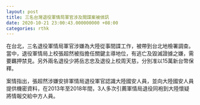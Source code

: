 ```yaml
---
layout: post
title: 三名台灣退役軍情局軍官涉及間諜案被偵訊
date: 2020-10-21 23:00:43.000000000 +08:00
categories: rthk
---
```


在台北，三名退役軍情局軍官涉嫌為大陸從事間諜工作，被帶到台北地檢署調查。當中，退役軍情局上校張超然被指擔任關鍵主導地位，有逃亡及毀滅證據之嫌，需要羈押禁見。另外兩名退役少將岳志忠及退役上校周天慈，分別准以15萬新台幣保釋。

案情指出，張超然涉嫌安排軍情局退役軍官認識大陸國安人員，並向大陸國安人員提供機密資料，在2013年至2018年間，3人多次引薦軍情局退役同袍到大陸懷疑將情報交給中方人員。
